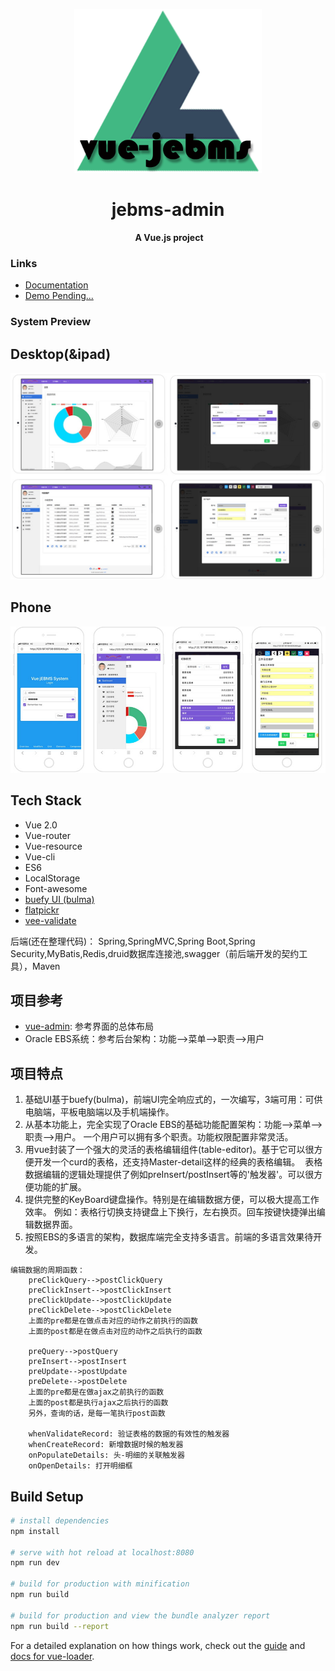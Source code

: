 
<div align="center">
  <p><img width="300" src="docs/jebms-logo.jpg"></p>
  <h1>jebms-admin</h1>
  <b>A Vue.js project</b>
</div>


### Links

- [Documentation](https://samt007.github.io/jebms-ui/Documentation)
- [Demo Pending...]()

### System Preview

## Desktop(&ipad)
![Main](docs/preview/jebms-desktop-demo.jpg)

## Phone
![Login](docs/preview/jebms-phone-demo.jpg)

## Tech Stack
- Vue 2.0
- Vue-router
- Vue-resource
- Vue-cli
- ES6
- LocalStorage
- Font-awesome
- [buefy UI (bulma)](https://buefy.github.io)
- [flatpickr](https://chmln.github.io/flatpickr/)
- [vee-validate](https://github.com/baianat/vee-validate)

后端(还在整理代码)：
Spring,SpringMVC,Spring Boot,Spring Security,MyBatis,Redis,druid数据库连接池,swagger（前后端开发的契约工具），Maven

## 项目参考
- [vue-admin](https://github.com/vue-bulma/vue-admin): 参考界面的总体布局
- Oracle EBS系统：参考后台架构：功能-->菜单-->职责-->用户

## 项目特点
1. 基础UI基于buefy(bulma)，前端UI完全响应式的，一次编写，3端可用：可供电脑端，平板电脑端以及手机端操作。
2. 从基本功能上，完全实现了Oracle EBS的基础功能配置架构：功能-->菜单-->职责-->用户。
  一个用户可以拥有多个职责。功能权限配置非常灵活。
3. 用vue封装了一个强大的灵活的表格编辑组件(table-editor)。基于它可以很方便开发一个curd的表格，还支持Master-detail这样的经典的表格编辑。
  表格数据编辑的逻辑处理提供了例如preInsert/postInsert等的'触发器'。可以很方便功能的扩展。
4. 提供完整的KeyBoard键盘操作。特别是在编辑数据方便，可以极大提高工作效率。
  例如：表格行切换支持键盘上下换行，左右换页。回车按键快捷弹出编辑数据界面。
5. 按照EBS的多语言的架构，数据库端完全支持多语言。前端的多语言效果待开发。


```
编辑数据的周期函数：
    preClickQuery-->postClickQuery
    preClickInsert-->postClickInsert
    preClickUpdate-->postClickUpdate
    preClickDelete-->postClickDelete
    上面的pre都是在做点击对应的动作之前执行的函数
    上面的post都是在做点击对应的动作之后执行的函数

    preQuery-->postQuery
    preInsert-->postInsert
    preUpdate-->postUpdate
    preDelete-->postDelete
    上面的pre都是在做ajax之前执行的函数
    上面的post都是执行ajax之后执行的函数
    另外，查询的话，是每一笔执行post函数

    whenValidateRecord: 验证表格的数据的有效性的触发器
    whenCreateRecord: 新增数据时候的触发器
    onPopulateDetails: 头-明细的关联触发器
    onOpenDetails: 打开明细框
```

## Build Setup

``` bash
# install dependencies
npm install

# serve with hot reload at localhost:8080
npm run dev

# build for production with minification
npm run build

# build for production and view the bundle analyzer report
npm run build --report
```

For a detailed explanation on how things work, check out the [guide](http://vuejs-templates.github.io/webpack/) and [docs for vue-loader](http://vuejs.github.io/vue-loader).
